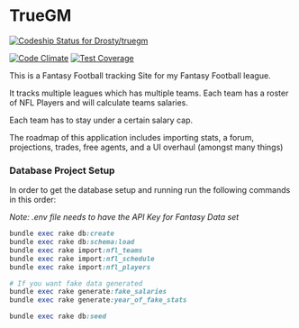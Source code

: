 # TrueGM

[ ![Codeship Status for Drosty/truegm](https://codeship.io/projects/3e8ac760-2c5b-0132-64c8-1a021f7da059/status)](https://codeship.io/projects/38818)

[![Code Climate](https://codeclimate.com/github/Drosty/truegm.png)](https://codeclimate.com/github/Drosty/truegm) [![Test Coverage](https://codeclimate.com/github/Drosty/truegm/badges/coverage.svg)](https://codeclimate.com/github/Drosty/truegm)

This is a Fantasy Football tracking Site for my Fantasy Football league.

It tracks multiple leagues which has multiple teams.  Each team has a roster of NFL Players and will calculate teams salaries.

Each team has to stay under a certain salary cap.

The roadmap of this application includes importing stats, a forum, projections, trades, free agents, and a UI overhaul (amongst many things)

### Database Project Setup
In order to get the database setup and running run the following commands in this order:


*Note: .env file needs to have the API Key for Fantasy Data set*

``` ruby
bundle exec rake db:create
bundle exec rake db:schema:load
bundle exec rake import:nfl_teams
bundle exec rake import:nfl_schedule
bundle exec rake import:nfl_players

# If you want fake data generated
bundle exec rake generate:fake_salaries
bundle exec rake generate:year_of_fake_stats

bundle exec rake db:seed
```
